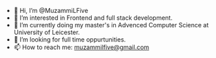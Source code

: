 - 👋 Hi, I’m @MuzammiLFive
- 👀 I’m interested in Frontend and full stack development.
- 🌱 I’m currently doing my master's in Advenced Computer Science at University of Leicester.
- 💞️ I’m looking for full time oppurtunities.
- 📫 How to reach me: muzammilfive@gmail.com

<!---
MuzammiLFive/MuzammiLFive is a ✨ special ✨ repository because its `README.md` (this file) appears on your GitHub profile.
You can click the Preview link to take a look at your changes.
--->

